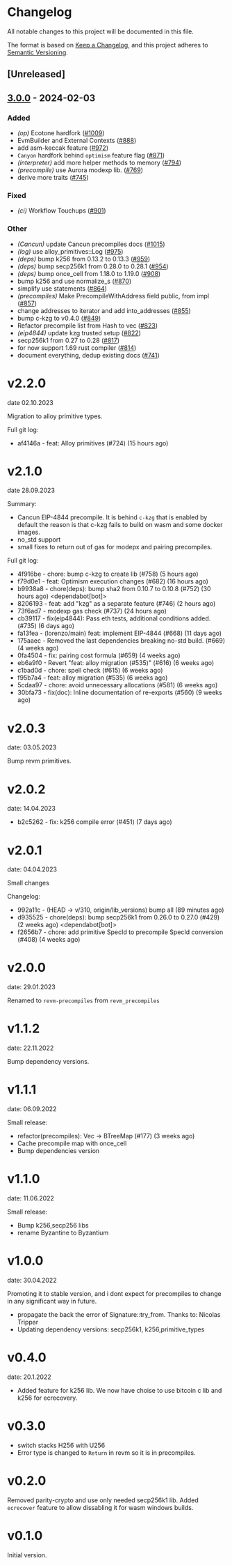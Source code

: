 # Changelog
All notable changes to this project will be documented in this file.

The format is based on [Keep a Changelog](https://keepachangelog.com/en/1.0.0/),
and this project adheres to [Semantic Versioning](https://semver.org/spec/v2.0.0.html).

## [Unreleased]

## [3.0.0](https://github.com/ch4ns1q1/revm/compare/revm-precompile-v2.2.0...revm-precompile-v3.0.0) - 2024-02-03

### Added
- *(op)* Ecotone hardfork ([#1009](https://github.com/ch4ns1q1/revm/pull/1009))
- EvmBuilder and External Contexts ([#888](https://github.com/ch4ns1q1/revm/pull/888))
- add asm-keccak feature ([#972](https://github.com/ch4ns1q1/revm/pull/972))
- `Canyon` hardfork behind `optimism` feature flag ([#871](https://github.com/ch4ns1q1/revm/pull/871))
- *(interpreter)* add more helper methods to memory ([#794](https://github.com/ch4ns1q1/revm/pull/794))
- *(precompile)* use Aurora modexp lib. ([#769](https://github.com/ch4ns1q1/revm/pull/769))
- derive more traits ([#745](https://github.com/ch4ns1q1/revm/pull/745))

### Fixed
- *(ci)* Workflow Touchups ([#901](https://github.com/ch4ns1q1/revm/pull/901))

### Other
- *(Cancun)* update Cancun precompiles docs ([#1015](https://github.com/ch4ns1q1/revm/pull/1015))
- *(log)* use alloy_primitives::Log ([#975](https://github.com/ch4ns1q1/revm/pull/975))
- *(deps)* bump k256 from 0.13.2 to 0.13.3 ([#959](https://github.com/ch4ns1q1/revm/pull/959))
- *(deps)* bump secp256k1 from 0.28.0 to 0.28.1 ([#954](https://github.com/ch4ns1q1/revm/pull/954))
- *(deps)* bump once_cell from 1.18.0 to 1.19.0 ([#908](https://github.com/ch4ns1q1/revm/pull/908))
- bump k256 and use normalize_s ([#870](https://github.com/ch4ns1q1/revm/pull/870))
- simplify use statements ([#864](https://github.com/ch4ns1q1/revm/pull/864))
- *(precompiles)* Make PrecompileWithAddress field public, from impl ([#857](https://github.com/ch4ns1q1/revm/pull/857))
- change addresses to iterator and add into_addresses ([#855](https://github.com/ch4ns1q1/revm/pull/855))
- bump c-kzg to v0.4.0 ([#849](https://github.com/ch4ns1q1/revm/pull/849))
- Refactor precompile list from Hash to vec ([#823](https://github.com/ch4ns1q1/revm/pull/823))
- *(eip4844)* update kzg trusted setup ([#822](https://github.com/ch4ns1q1/revm/pull/822))
- secp256k1 from 0.27 to 0.28 ([#817](https://github.com/ch4ns1q1/revm/pull/817))
- for now support 1.69 rust compiler ([#814](https://github.com/ch4ns1q1/revm/pull/814))
- document everything, dedup existing docs ([#741](https://github.com/ch4ns1q1/revm/pull/741))

# v2.2.0
date 02.10.2023

Migration to alloy primitive types.

Full git log:
* af4146a - feat: Alloy primitives (#724) (15 hours ago) <evalir>

# v2.1.0
date 28.09.2023

 Summary:
 * Cancun EIP-4844 precompile. It is behind `c-kzg` that is enabled by default
    the reason is that c-kzg fails to build on wasm and some docker images.
 * no_std support
 * small fixes to return out of gas for modepx and pairing precompiles.

Full git log:
* 4f916be - chore: bump c-kzg to create lib (#758) (5 hours ago) <rakita>
* f79d0e1 - feat: Optimism execution changes (#682) (16 hours ago) <clabby>
* b9938a8 - chore(deps): bump sha2 from 0.10.7 to 0.10.8 (#752) (30 hours ago) <dependabot[bot]>
* 8206193 - feat: add "kzg" as a separate feature (#746) (2 hours ago) <DaniPopes>
* 73f6ad7 - modexp gas check (#737) (24 hours ago) <Alessandro Mazza>
* cb39117 - fix(eip4844): Pass eth tests, additional conditions added. (#735) (6 days ago) <rakita>
* fa13fea - (lorenzo/main) feat: implement EIP-4844 (#668) (11 days ago) <DaniPopes>
* 175aaec - Removed the last dependencies breaking no-std build. (#669) (4 weeks ago) <Lucas Clemente Vella>
* 0fa4504 - fix: pairing cost formula  (#659) (4 weeks ago) <xkx>
* eb6a9f0 - Revert "feat: alloy migration (#535)" (#616) (6 weeks ago) <rakita>
* c1bad0d - chore: spell check (#615) (6 weeks ago) <Roman Krasiuk>
* f95b7a4 - feat: alloy migration (#535) (6 weeks ago) <DaniPopes>
* 5cdaa97 - chore: avoid unnecessary allocations (#581) (6 weeks ago) <DaniPopes>
* 30bfa73 - fix(doc): Inline documentation of re-exports (#560) (9 weeks ago) <Yiannis Marangos>

# v2.0.3
date: 03.05.2023

Bump revm primitives.

# v2.0.2
date: 14.04.2023

* b2c5262 - fix: k256 compile error (#451) (7 days ago) <rakita>

# v2.0.1
date: 04.04.2023

Small changes

Changelog:
* 992a11c - (HEAD -> v/310, origin/lib_versions) bump all (89 minutes ago) <rakita>
* d935525 - chore(deps): bump secp256k1 from 0.26.0 to 0.27.0 (#429) (2 weeks ago) <dependabot[bot]>
* f2656b7 - chore: add primitive SpecId to precompile SpecId conversion (#408) (4 weeks ago) <Matthias Seitz>
# v2.0.0
date: 29.01.2023

Renamed to `revm-precompiles` from `revm_precompiles`

# v1.1.2
date: 22.11.2022

Bump dependency versions.

# v1.1.1
date: 06.09.2022

Small release:
* refactor(precompiles): Vec -> BTreeMap (#177) (3 weeks ago) <Alexey Shekhirin>
* Cache precompile map with once_cell
* Bump dependencies version

# v1.1.0
date: 11.06.2022

Small release:
* Bump k256,secp256 libs
* rename Byzantine to Byzantium

# v1.0.0
date: 30.04.2022

Promoting it to stable version, and i dont expect for precompiles to change in any significant way in future.

* propagate the back the error of Signature::try_from. Thanks to: Nicolas Trippar
* Updating dependency versions: secp256k1, k256,primitive_types
# v0.4.0
date: 20.1.2022

* Added feature for k256 lib. We now have choise to use bitcoin c lib and k256 for ecrecovery.

# v0.3.0

* switch stacks H256 with U256 
* Error type is changed to `Return` in revm so it is in precompiles.
# v0.2.0

Removed parity-crypto and use only needed secp256k1 lib. Added `ecrecover` feature to allow dissabling it for wasm windows builds.

# v0.1.0

Initial version.